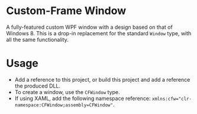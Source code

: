 ﻿# Custom-Frame Window
A fully-featured custom WPF window with a design based on that of Windows 8. This is a drop-in replacement for the standard `Window` type, with all the same functionality.

# Usage
- Add a reference to this project, or build this project and add a reference the produced DLL.
- To create a window, use the `CFWindow` type.
- If using XAML, add the following namespace reference: `xmlns:cfw="clr-namespace:CFWindow;assembly=CFWindow"`.